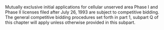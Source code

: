 Mutually exclusive initial applications for cellular unserved area Phase I and Phase II licenses filed after July 26, 1993 are subject to competitive bidding. The general competitive bidding procedures set forth in part 1, subpart Q of this chapter will apply unless otherwise provided in this subpart.

